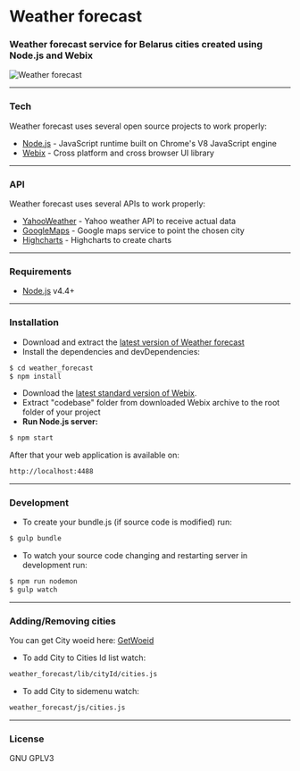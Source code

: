 # Weather forecast

### Weather forecast service for Belarus cities created using Node.js and Webix

![Weather forecast](http://i.imgur.com/PoSMHzj.png)

---

### Tech
Weather forecast uses several open source projects to work properly:

* [Node.js] - JavaScript runtime built on Chrome's V8 JavaScript engine
* [Webix] - Cross platform and cross browser UI library

---

### API
Weather forecast uses several APIs to work properly:

* [YahooWeather] - Yahoo weather API to receive actual data
* [GoogleMaps] - Google maps service to point the chosen city
* [Highcharts] - Highcharts to create charts

---

### Requirements

* [Node.js](https://nodejs.org/) v4.4+

---

### Installation

* Download and extract the [latest version of Weather forecast](https://github.com/paratagas/weather_forecast)
* Install the dependencies and devDependencies:
```sh
$ cd weather_forecast
$ npm install
```

* Download the [latest standard version of Webix](http://webix.com/download/).
* Extract "codebase" folder from downloaded Webix archive to the root folder of your project
* **Run Node.js server:**
```sh
$ npm start
```

After that your web application is available on:

```sh
http://localhost:4488
```

---

### Development


* To create your bundle.js (if source code is modified) run:
```sh
$ gulp bundle
```

* To watch your source code changing and restarting server in development run:
```sh
$ npm run nodemon
$ gulp watch
```

---

### Adding/Removing cities

You can get City woeid here: [GetWoeid]

* To add City to Cities Id list watch:
```sh
weather_forecast/lib/cityId/cities.js
```

* To add City to sidemenu watch:
```sh
weather_forecast/js/cities.js
```

---

### License

GNU GPLV3

 [Node.js]: <https://nodejs.org/>
 [Webix]: <http://webix.com/>
 [YahooWeather]: <https://developer.yahoo.com/weather/>
 [GoogleMaps]: <https://www.google.ru/maps>
 [Highcharts]: <http://www.highcharts.com/>
 [GetWoeid]: <http://woeid.rosselliot.co.nz/>
 